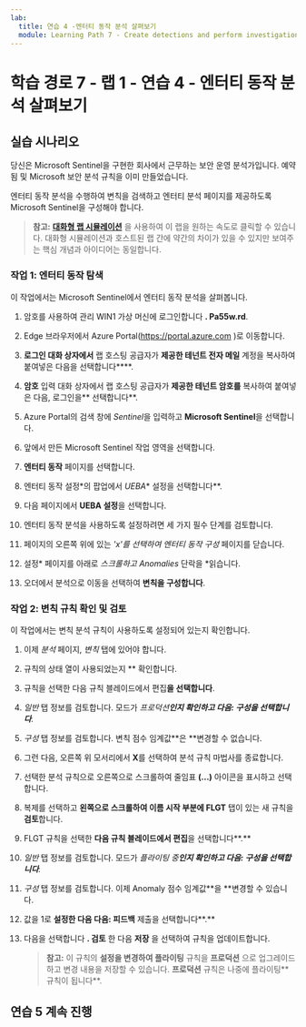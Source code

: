 ```yaml
---
lab:
  title: 연습 4 -엔터티 동작 분석 살펴보기
  module: Learning Path 7 - Create detections and perform investigations using Microsoft Sentinel
---
```


# 학습 경로 7 - 랩 1 - 연습 4 - 엔터티 동작 분석 살펴보기

## 실습 시나리오

당신은 Microsoft Sentinel을 구현한 회사에서 근무하는 보안 운영 분석가입니다. 예약됨 및 Microsoft 보안 분석 규칙을 이미 만들었습니다. 


엔터티 동작 분석을 수행하여 변칙을 검색하고 엔터티 분석 페이지를 제공하도록 Microsoft Sentinel을 구성해야 합니다.

>**참고:** **[대화형 랩 시뮬레이션](https://mslabs.cloudguides.com/guides/SC-200%20Lab%20Simulation%20-%20Explore%20entity%20behavior%20analytics)** 을 사용하여 이 랩을 원하는 속도로 클릭할 수 있습니다. 대화형 시뮬레이션과 호스트된 랩 간에 약간의 차이가 있을 수 있지만 보여주는 핵심 개념과 아이디어는 동일합니다. 

### 작업 1: 엔터티 동작 탐색 

이 작업에서는 Microsoft Sentinel에서 엔터티 동작 분석을 살펴봅니다.

1. 암호를 사용하여 관리 WIN1 가상 머신에 로그인합니다 **. Pa55w.rd**.  

1. Edge 브라우저에서 Azure Portal(https://portal.azure.com )로 이동합니다.

1. **로그인 대화 상자에서** 랩 호스팅 공급자가 **제공한 테넌트 전자 메일** 계정을 복사하여 붙여넣은 다음을 선택합니다****.

1. **암호** 입력 대화 상자에서 랩 호스팅 공급자가 **제공한 테넌트 암호를** 복사하여 붙여넣은 다음, 로그인을** 선택합니다**.

1. Azure Portal의 검색 창에 *Sentinel*을 입력하고 **Microsoft Sentinel**을 선택합니다.

1. 앞에서 만든 Microsoft Sentinel 작업 영역을 선택합니다.

1. **엔터티 동작** 페이지를 선택합니다.

1. 엔터티 동작 설정*의 팝업에서 *UEBA** 설정을 선택합니다**.

1. 다음 페이지에서 **UEBA 설정**을 선택합니다.

1. 엔터티 동작 분석을 사용하도록 설정하려면 세 가지 필수 단계를 검토합니다.

1. 페이지의 오른쪽 위에 있는 *'x'를 선택하여 엔터티 동작 구성* 페이지를 닫습니다.

1. 설정* 페이지를 아래로 *스크롤하고 Anomalies* 단락을 *읽습니다.

1. 오더에서 분석으로 이동을 선택하여 **변칙을 구성합니다**.


### 작업 2: 변칙 규칙 확인 및 검토

이 작업에서는 변칙 분석 규칙이 사용하도록 설정되어 있는지 확인합니다.

1. 이제 *분석* 페이지, *변칙* 탭에 있어야 합니다.

1. 규칙의 상태 열이 사용되었는지 ** 확인합니다.

1. 규칙을 선택한 다음 규칙 블레이드에서 편집**을 선택합니다**.

1. *일반* 탭 정보를 검토합니다. 모드가 *프로덕션**인지 **확인하고 다음: 구성**을 선택합니다**.*

1. *구성* 탭 정보를 검토합니다. 변칙 점수 임계값**은 **변경할 수 없습니다.

1. 그런 다음, 오른쪽 위 모서리에서 **X**를 선택하여 분석 규칙 마법사를 종료합니다.

1. 선택한 분석 규칙으로 오른쪽으로 스크롤하여 줄임표 **(...)** 아이콘을 표시하고 선택합니다.

1. 복제를 선택하고 **왼쪽으로 스크롤하여 이름 시작 부분에 FLGT** 탭이 있는 새 규칙을 **검토**합니다.

1. FLGT 규칙을 선택한 **다음 규칙 블레이드에서 편집**을 선택합니다**.**

1. *일반* 탭 정보를 검토합니다. 모드가 *플라이팅 중**인지 **확인하고 다음: 구성**을 선택합니다**.*

1. *구성* 탭 정보를 검토합니다. 이제 Anomaly 점수 임계값**을 **변경할 수 있습니다.

1. 값을 1로 **설정한 다음 다음: 피드백** 제출을 선택합니다**.**

1. 다음을 선택합니다 **. 검토** 한 다음 **저장** 을 선택하여 규칙을 업데이트합니다.

    >**참고:** 이 규칙의 **설정을 변경하여 플라이팅** 규칙을 **프로덕션** 으로 업그레이드하고 변경 내용을 저장할 수 있습니다. **프로덕션** 규칙은 나중에 플라이팅** 규칙이 됩니다**.
    

## 연습 5 계속 진행

